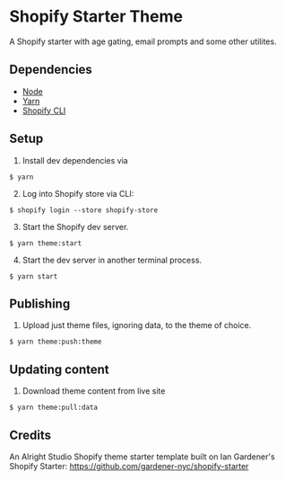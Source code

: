 # Shopify Starter Theme

A Shopify starter with age gating, email prompts and some other utilites.

## Dependencies

-   [Node](http://nodejs.org/)
-   [Yarn](https://yarnpkg.com/en/)
-   [Shopify CLI](https://github.com/Shopify/shopify-cli)

## Setup

1. Install dev dependencies via

```
$ yarn
```

2. Log into Shopify store via CLI:

```
$ shopify login --store shopify-store
```

3. Start the Shopify dev server.

```
$ yarn theme:start
```

4. Start the dev server in another terminal process.

```
$ yarn start
```

## Publishing

1. Upload just theme files, ignoring data, to the theme of choice.

```
$ yarn theme:push:theme
```

## Updating content

1. Download theme content from live site

```
$ yarn theme:pull:data
```
## Credits

An Alright Studio Shopify theme starter template built on Ian Gardener's Shopify Starter: https://github.com/gardener-nyc/shopify-starter